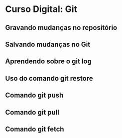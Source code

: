 # Curso Digital: Git

## Gravando mudanças no repositório

## Salvando mudanças no Git

## Aprendendo sobre o git log

## Uso do comando git restore

## Comando git push

## Comando git pull

## Comando git fetch
